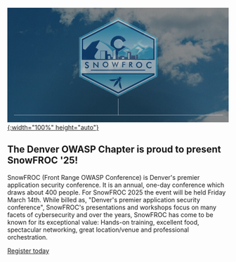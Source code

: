 [![OWASP SnowFroc 2025](/assets/images/events/2025-snowfroc-header.png){:width="100%" height="auto"}](https://www.eventbrite.com/e/owasp-snowfroc-2025-tickets-1015564008287)

## The Denver OWASP Chapter is proud to present SnowFROC '25!

SnowFROC (Front Range OWASP Conference) is Denver's premier application security conference. It is an annual, one-day conference which draws about 400 people. For SnowFROC 2025 the event will be held Friday March 14th. While billed as, "Denver's premier application security conference", SnowFROC's presentations and workshops focus on many facets of cybersecurity and over the years, SnowFROC has come to be known for its exceptional value: Hands-on training, excellent food, spectacular networking, great location/venue and professional orchestration.

[Register today](https://www.eventbrite.com/e/owasp-snowfroc-2025-tickets-1015564008287)